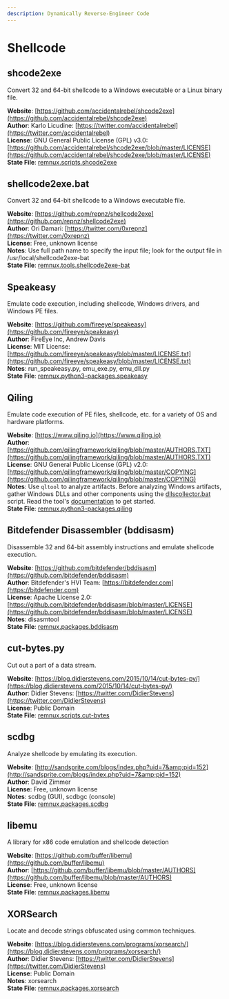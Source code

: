 ```yaml
---
description: Dynamically Reverse-Engineer Code
---
```


# Shellcode

## shcode2exe

Convert 32 and 64-bit shellcode to a Windows executable or a Linux binary file.

**Website**: [https://github.com/accidentalrebel/shcode2exe](https://github.com/accidentalrebel/shcode2exe)  
**Author**: Karlo Licudine: [https://twitter.com/accidentalrebel](https://twitter.com/accidentalrebel)  
**License**: GNU General Public License \(GPL\) v3.0: [https://github.com/accidentalrebel/shcode2exe/blob/master/LICENSE](https://github.com/accidentalrebel/shcode2exe/blob/master/LICENSE)  
**State File**: [remnux.scripts.shcode2exe](https://github.com/REMnux/salt-states/blob/master/remnux/scripts/shcode2exe.sls)

## shellcode2exe.bat

Convert 32 and 64-bit shellcode to a Windows executable file.

**Website**: [https://github.com/repnz/shellcode2exe](https://github.com/repnz/shellcode2exe)  
**Author**: Ori Damari: [https://twitter.com/0xrepnz](https://twitter.com/0xrepnz)  
**License**: Free, unknown license  
**Notes**: Use full path name to specify the input file; look for the output file in /usr/local/shellcode2exe-bat  
**State File**: [remnux.tools.shellcode2exe-bat](https://github.com/REMnux/salt-states/blob/master/remnux/tools/shellcode2exe-bat.sls)

## Speakeasy

Emulate code execution, including shellcode, Windows drivers, and Windows PE files.

**Website**: [https://github.com/fireeye/speakeasy](https://github.com/fireeye/speakeasy)  
**Author**: FireEye Inc, Andrew Davis  
**License**: MIT License: [https://github.com/fireeye/speakeasy/blob/master/LICENSE.txt](https://github.com/fireeye/speakeasy/blob/master/LICENSE.txt)  
**Notes**: run\_speakeasy.py, emu\_exe.py, emu\_dll.py  
**State File**: [remnux.python3-packages.speakeasy](https://github.com/REMnux/salt-states/blob/master/remnux/python3-packages/speakeasy.sls)

## Qiling

Emulate code execution of PE files, shellcode, etc. for a variety of OS and hardware platforms.

**Website**: [https://www.qiling.io](https://www.qiling.io)  
**Author**: [https://github.com/qilingframework/qiling/blob/master/AUTHORS.TXT](https://github.com/qilingframework/qiling/blob/master/AUTHORS.TXT)  
**License**: GNU General Public License \(GPL\) v2.0: [https://github.com/qilingframework/qiling/blob/master/COPYING](https://github.com/qilingframework/qiling/blob/master/COPYING)  
**Notes**: Use `qltool` to analyze artifacts. Before analyzing Windows artifacts, gather Windows DLLs and other components using the [dllscollector.bat](https://github.com/qilingframework/qiling/blob/master/examples/scripts/dllscollector.bat) script. Read the tool's [documentation](https://docs.qiling.io) to get started.  
**State File**: [remnux.python3-packages.qiling](https://github.com/REMnux/salt-states/blob/master/remnux/python3-packages/qiling.sls)

## Bitdefender Disassembler \(bddisasm\) <a id="bddisasm"></a>

Disassemble 32 and 64-bit assembly instructions and emulate shellcode execution.

**Website**: [https://github.com/bitdefender/bddisasm](https://github.com/bitdefender/bddisasm)  
**Author**: Bitdefender's HVI Team: [https://bitdefender.com](https://bitdefender.com)  
**License**: Apache License 2.0: [https://github.com/bitdefender/bddisasm/blob/master/LICENSE](https://github.com/bitdefender/bddisasm/blob/master/LICENSE)  
**Notes**: disasmtool  
**State File**: [remnux.packages.bddisasm](https://github.com/REMnux/salt-states/blob/master/remnux/packages/bddisasm.sls)

## cut-bytes.py

Cut out a part of a data stream.

**Website**: [https://blog.didierstevens.com/2015/10/14/cut-bytes-py/](https://blog.didierstevens.com/2015/10/14/cut-bytes-py/)  
**Author**: Didier Stevens: [https://twitter.com/DidierStevens](https://twitter.com/DidierStevens)  
**License**: Public Domain  
**State File**: [remnux.scripts.cut-bytes](https://github.com/REMnux/salt-states/blob/master/remnux/scripts/cut-bytes.sls)

## scdbg

Analyze shellcode by emulating its execution.

**Website**: [http://sandsprite.com/blogs/index.php?uid=7&amp;pid=152](http://sandsprite.com/blogs/index.php?uid=7&amp;pid=152)  
**Author**: David Zimmer  
**License**: Free, unknown license  
**Notes**: scdbg \(GUI\), scdbgc \(console\)  
**State File**: [remnux.packages.scdbg](https://github.com/REMnux/salt-states/blob/master/remnux/packages/scdbg.sls)

## libemu

A library for x86 code emulation and shellcode detection

**Website**: [https://github.com/buffer/libemu](https://github.com/buffer/libemu)  
**Author**: [https://github.com/buffer/libemu/blob/master/AUTHORS](https://github.com/buffer/libemu/blob/master/AUTHORS)  
**License**: Free, unknown license  
**State File**: [remnux.packages.libemu](https://github.com/REMnux/salt-states/blob/master/remnux/packages/libemu.sls)

## XORSearch

Locate and decode strings obfuscated using common techniques.

**Website**: [https://blog.didierstevens.com/programs/xorsearch/](https://blog.didierstevens.com/programs/xorsearch/)  
**Author**: Didier Stevens: [https://twitter.com/DidierStevens](https://twitter.com/DidierStevens)  
**License**: Public Domain  
**Notes**: xorsearch  
**State File**: [remnux.packages.xorsearch](https://github.com/REMnux/salt-states/blob/master/remnux/packages/xorsearch.sls)

